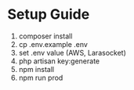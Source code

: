 # Setup Guide

1. composer install
2. cp .env.example .env
3. set .env value (AWS, Larasocket)
4. php artisan key:generate
5. npm install
6. npm run prod
